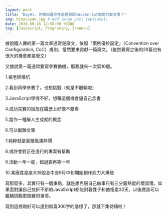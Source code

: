 ```yaml
---
layout: post
title: "Day01. 你媽知道你在這裡發跟JavaScript無關的廢文嗎？"
img: himalayan.jpg # Add image post (optional)
date: 2019-09-16 12:55:00 +0300
tag: [JavaScript, Programing, Ironman]
---
```

據說鐵人賽的第一篇文章通常是廢文，依照「慣例優於設定」（Convention over Configuration, CoC）規則，當然要來貢獻一篇廢文。（雖然覺得之後的29篇也有很大的機會都是廢文）

又據說第一篇通常要寫參賽動機，那我就來一次寫10個。


1.被老師推坑

2.看到同學參賽了，也想挑戰（就是不服輸啦）

3.JavaScript學得不好，想藉這個機會逼自己念書

4.成功完賽的話放在履歷上好像不錯看

5.當作一種解人生成就的概念

6.可以鍛鍊文筆

7.純粹就是愛跟風湊熱鬧

8.或許會對正在進行的專案有幫助

9.活動一年一度，錯過要再等一年

10.某唐姓星座大神說金牛座9月中旬開始創作能力大爆發

寫那麼多，其實只有一個重點，就是想克服自己做事只有三分鐘熱度的壞習慣。如果面對讓自己挫折不斷的JavaScript都能耐著性子和他相處30天，以後應該可以繼續挑戰更困難的事情。

寫到這裡剛好可以達到每篇300字的低標了，那就下集待續啦！

